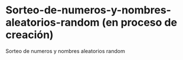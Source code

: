 # Sorteo-de-numeros-y-nombres-aleatorios-random (en proceso de creación)
Sorteo de numeros y nombres aleatorios random
